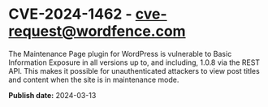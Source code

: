 # CVE-2024-1462 - cve-request@wordfence.com

The Maintenance Page plugin for WordPress is vulnerable to Basic Information Exposure in all versions up to, and including, 1.0.8 via the REST API. This makes it possible for unauthenticated attackers to view post titles and content when the site is in maintenance mode.

**Publish date:** 2024-03-13
